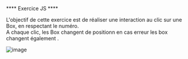 **** Exercice JS ****


<p>L'objectif de cette exercice est de réaliser une interaction au clic sur une Box, en respectant le numéro. <br>
A chaque clic, les Box changent de positionn en cas erreur les box changent également .</p>



![image](https://github.com/JefG67/Jeux_Box_JS/assets/156801075/92e33f78-93ee-422e-a9ac-3c434603b875)

